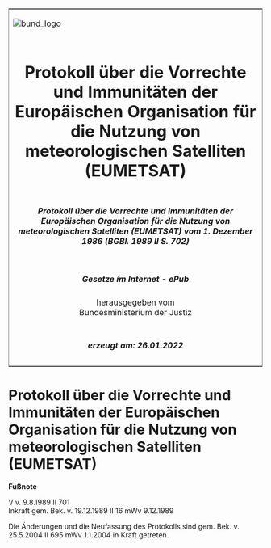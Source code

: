 <span id="DECKBLATT.html"></span>

<table border="0" frame="border" width="100%">

<tr valign="top">

<td align="left">

![bund\_logo](BfJ_2021_Web_de_de.gif)

</td>

<td align="right">

 

</td>

</tr>

<tr align="center" valign="middle">

<td colspan="2">

# Protokoll über die Vorrechte und Immunitäten der Europäischen Organisation für die Nutzung von meteorologischen Satelliten (EUMETSAT)

</td>

</tr>

<tr align="center" valign="middle">

<td colspan="2">

##### Protokoll über die Vorrechte und Immunitäten der Europäischen Organisation für die Nutzung von meteorologischen Satelliten (EUMETSAT) vom 1. Dezember 1986 (BGBl. 1989 II S. 702)

</td>

</tr>

<tr align="center" valign="middle">

<td colspan="2">

  
  

##### Gesetze im Internet - ePub  
  
herausgegeben vom  
Bundesministerium der Justiz

</td>

</tr>

<tr align="center" valign="bottom">

<td colspan="2">

  
  

##### erzeugt am: 26.01.2022

</td>

</tr>

</table>

<span id="BJNR207020989.html"></span>

# Protokoll über die Vorrechte und Immunitäten der Europäischen Organisation für die Nutzung von meteorologischen Satelliten (EUMETSAT)

<div>

  
**Fußnote**

<div class="jnhtml">

<div>

<div class="jurAbsatz">

V v. 9.8.1989 II 701  
Inkraft gem. Bek. v. 19.12.1989 II 16 mWv 9.12.1989

</div>

<div class="jurAbsatz">

  
Die Änderungen und die Neufassung des Protokolls sind gem. Bek. v.
25.5.2004 II 695 mWv 1.1.2004 in Kraft getreten.

</div>

</div>

</div>

</div>
